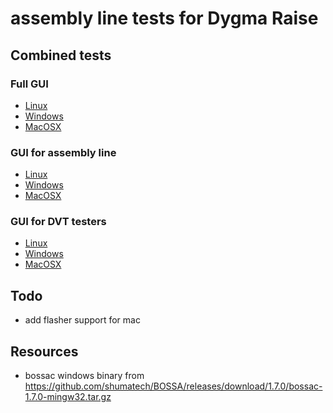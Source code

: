 # assembly line tests for Dygma Raise

## Combined tests

### Full GUI

* [Linux](https://dygma-chrysalis.s3.eu-west-3.amazonaws.com/assembly_tests/master/dist/combined_tests_master.appimage)
* [Windows](https://dygma-chrysalis.s3.eu-west-3.amazonaws.com/assembly_tests/master/dist/combined_tests_master.exe)
* [MacOSX](https://dygma-chrysalis.s3.eu-west-3.amazonaws.com/assembly_tests/master/dist/combined_tests_master.dmg)

### GUI for assembly line

* [Linux](https://dygma-chrysalis.s3.eu-west-3.amazonaws.com/assembly_tests/chinese/dist/combined_tests_chinese.appimage)
* [Windows](https://dygma-chrysalis.s3.eu-west-3.amazonaws.com/assembly_tests/chinese/dist/combined_tests_chinese.exe)
* [MacOSX](https://dygma-chrysalis.s3.eu-west-3.amazonaws.com/assembly_tests/chinese/dist/combined_tests_chinese.dmg)

### GUI for DVT testers

* [Linux](https://dygma-chrysalis.s3.eu-west-3.amazonaws.com/assembly_tests/dvt/dist/combined_tests_dvt.appimage)
* [Windows](https://dygma-chrysalis.s3.eu-west-3.amazonaws.com/assembly_tests/dvt/dist/combined_tests_dvt.exe)
* [MacOSX](https://dygma-chrysalis.s3.eu-west-3.amazonaws.com/assembly_tests/dvt/dist/combined_tests_dvt.dmg)

## Todo

- add flasher support for mac

## Resources

* bossac windows binary from https://github.com/shumatech/BOSSA/releases/download/1.7.0/bossac-1.7.0-mingw32.tar.gz
